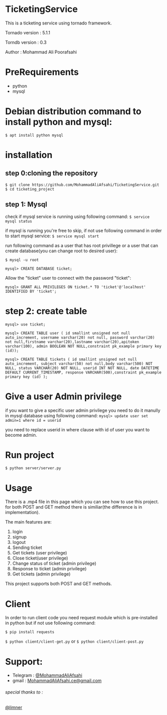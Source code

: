 # TicketingService
This is a ticketing service using tornado framework.

Tornado version : 5.1.1

Torndb version : 0.3

Author : Mohammad Ali Poorafsahi

# PreRequirements
- python
- mysql

# Debian distribution command to install python and mysql:
`$ apt install python mysql`

# installation
## step 0:cloning the repository

`
$ git clone https://github.com/MohammadAliAfsahi/TicketingService.git
$ cd ticketing_project 
`
## step 1: Mysql

check if mysql service is running using following command:
`$ service mysql status`

if mysql is running you're free to skip, if not use following command in order to start mysql service:
`$ service mysql start`

run following command as a user that has root privillege or a user that can create database(you can change root to 
desired user):

`$ mysql -u root`

`mysql> CREATE DATABASE ticket;`

Allow the "ticket" user to connect with the password "ticket":

`mysql> GRANT ALL PRIVILEGES ON ticket.* TO 'ticket'@'localhost' IDENTIFIED BY 'ticket';`
 
 # step 2: create table

`mysql> use ticket;`

`mysql> CREATE TABLE user ( id smallint unsigned not null auto_increment, username varchar(20) not null, password varchar(20) not null,firstname varchar(20),lastname varchar(20),apitoken varchar(100), admin BOOLEAN NOT NULL,constraint pk_example primary key (id));`

`mysql> CREATE TABLE tickets ( id smallint unsigned not null auto_increment, subject varchar(50) not null,body varchar(500) NOT NULL, status VARCHAR(20) NOT NULL, userid INT NOT NULL, date DATETIME DEFAULT CURRENT_TIMESTAMP, response VARCHAR(500),constraint pk_example primary key (id) );`

# Give a user Admin privilege
if you want to give a specific user admin privilege you need to do it manully in mysql database using following command:
`mysql> update user set admin=1 where id = userid`

you need to replace userid in where clause with id of user you want to become admin.
# Run project
`
$ python server/server.py
`

# Usage
There is a .mp4 file in this page which you can see how to use this project. 
for both POST and GET method there is similiar(the difference is in implementation).

The main features are:
1. login
2. signup
3. logout
4. Sending ticket
5. Get tickets (user privilege)
6. Close ticket(user privilege)
7. Change status of ticket (admin privilege)
8. Response to ticket (admin privilege)
9. Get tickets (admin privilege)

This project supports both POST and GET methods.

# Client
In order to run client code you need request module which is pre-installed in python but if not use following command:

`
$ pip install requests
`

`
$ python client/client-get.py
`
or 
`
$ python client/client-post.py
`

# Support:
- Telegram : [@MohammadAliAfsahi](https://t.me/MohammadAliAfsahi)
- gmail : MohammadAliAfsahi.ce@gmail.com


###### special thanks to :

[@limner](https://gitlab.com/limner)



